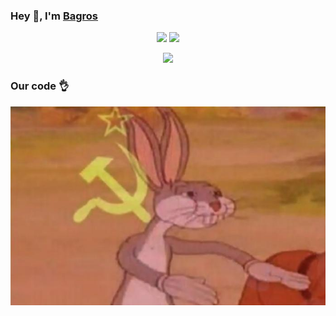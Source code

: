 

### Hey 👋, I'm [Bagros](https://bagros.eu)


<p align='center'>
    <a href="https://losbagros.eu"><img src="https://img.shields.io/website?label=losbagros.eu&style=for-the-badge&url=https%3A%2F%2Flosbagros.eu"></a>
    <a href="https://discord.bio/p/losbagros"><img src="https://img.shields.io/badge/discord-%237289DA.svg?&style=for-the-badge&logo=discord&logoColor=white"></a>
</p>

<p align='center'>
  <img src="https://github-readme-stats.vercel.app/api?username=losbagros&show_icons=true&count_private=true&theme=dark" width="350">
</p>

### Our code 👌
<p align='center'>
    <img src="/images/our_code.jpg">
</p>
